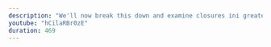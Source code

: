 ```yaml
---
description: "We'll now break this down and examine closures ini greater detail." 
youtube: "hCilaRBr0zE" 
duration: 469 
---
```

